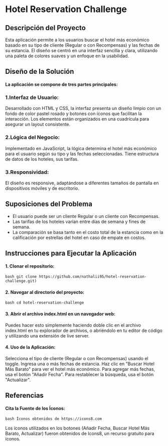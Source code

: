 # Hotel Reservation Challenge
## Descripción del Proyecto

Esta aplicación permite a los usuarios buscar el hotel más económico basado en su tipo de cliente (Regular o con Recompensas) y las fechas de su estancia. El diseño se centró en una interfaz sencilla y clara, utilizando una paleta de colores suaves y un enfoque en la usabilidad.

## Diseño de la Solución

#### La aplicación se compone de tres partes principales:

### 1.Interfaz de Usuario:

Desarrollado con HTML y CSS, la interfaz presenta un diseño limpio con un fondo de color pastel rosado y botones con íconos que facilitan la interacción. Los elementos están organizados en una cuadrícula para asegurar un layout consistente.

### 2.Lógica del Negocio: 

Implementado en JavaScript, la lógica determina el hotel más económico para el usuario según su tipo y las fechas seleccionadas. Tiene estructura de datos de los hoteles, sus tarifas.

### 3.Responsividad: 

El diseño es responsive, adaptándose a diferentes tamaños de pantalla en dispositivos móviles y de escritorio.

## Suposiciones del Problema
   
   + El usuario puede ser un cliente Regular o un cliente con Recompensas.
   + Las tarifas de los hoteles varían entre días de semana y fines de 
     semana.
  + La comparación se basa tanto en el costo total de la estancia como en 
    la calificación por estrellas del hotel en caso de empate en costos.

## Instrucciones para Ejecutar la Aplicación

#### 1. Clonar el repositorio:
````bash git clone https://github.com/nathalii95/hotel-reservation-challenge.git)````

#### 2. Navegar al directorio del proyecto:
````bash cd hotel-reservation-challenge````

#### 3. Abrir el archivo index.html en un navegador web:

Puedes hacer esto simplemente haciendo doble clic en el archivo index.html en tu explorador de archivos, o abriéndolo en tu editor de código y utilizando una extensión de live server.

#### 4. Uso de la Aplicación:

Selecciona el tipo de cliente (Regular o con Recompensas) usando el toggle.
Ingresa una o más fechas de estancia.
Haz clic en "Buscar Hotel Más Barato" para ver el hotel más económico.
Para agregar más fechas, usa el botón "Añadir Fecha".
Para restablecer la búsqueda, usa el botón "Actualizar".


## Referencias

#### Cita la Fuente de los Íconos:
````bash Íconos obtenidos de https://icons8.com ````

Los íconos utilizados en los botones (Añadir Fecha, Buscar Hotel Más Barato, Actualizar) fueron obtenidos de Icons8, un recurso gratuito para íconos.


